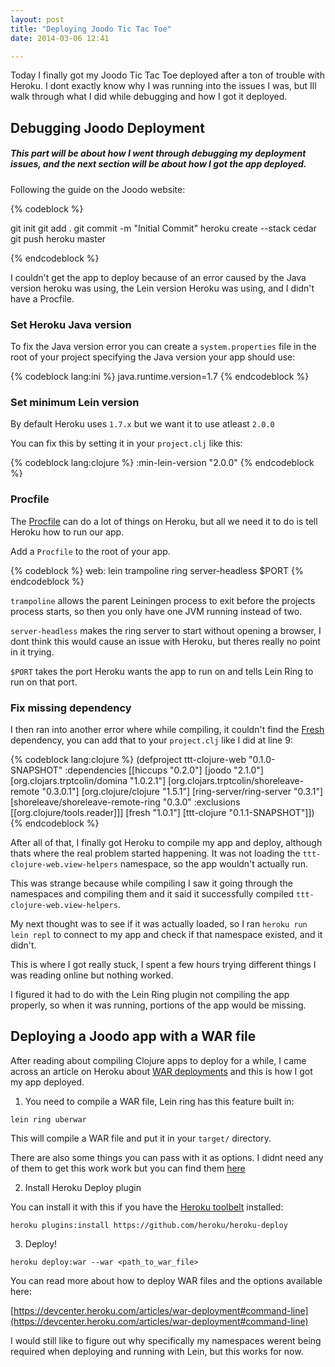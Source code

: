```yaml
---
layout: post
title: "Deploying Joodo Tic Tac Toe"
date: 2014-03-06 12:41

---
```

Today I finally got my Joodo Tic Tac Toe deployed after a ton of trouble with Heroku. I dont exactly know why I was running into the issues I was, but Ill walk through what I did while debugging and how I got it deployed.

## Debugging Joodo Deployment
##### This part will be about how I went through debugging my deployment issues, and the next section will be about how I got the app deployed.

Following the guide on the Joodo website:

{% codeblock %}

git init
git add .
git commit -m "Initial Commit"
heroku create --stack cedar
git push heroku master

{% endcodeblock %}

I couldn't get the app to deploy because of an error caused by the Java version heroku was using, the Lein version Heroku was using, and I didn't have a Procfile.

### Set Heroku Java version

  To fix the Java version error you can create a `system.properties` file in the root of your project specifying the Java version your app should use:

  {% codeblock lang:ini %} java.runtime.version=1.7 {% endcodeblock %}

### Set minimum Lein version

  By default Heroku uses `1.7.x` but we want it to use atleast `2.0.0`

  You can fix this by setting it in your `project.clj` like this:

  {% codeblock lang:clojure %} :min-lein-version "2.0.0" {% endcodeblock %}


### Procfile

  The [Procfile](https://devcenter.heroku.com/articles/procfile) can do a lot of things on Heroku, but all we need it to do is tell Heroku how to run our app.

  Add a `Procfile` to the root of your app.

  {% codeblock %}
  web: lein trampoline ring server-headless $PORT
  {% endcodeblock %}

  `trampoline` allows the parent Leiningen process to exit before the projects process starts, so then you only have one JVM running instead of two.

  `server-headless` makes the ring server to start without opening a browser, I dont think this would cause an issue with Heroku, but theres really no point in it trying.

  `$PORT` takes the port Heroku wants the app to run on and tells Lein Ring to run on that port.

### Fix missing dependency

  I then ran into another error where while compiling, it couldn't find the [Fresh](https://github.com/slagyr/fresh) dependency, you can add that to your `project.clj` like I did at line 9:

{% codeblock lang:clojure %}
(defproject ttt-clojure-web "0.1.0-SNAPSHOT"
  :dependencies [[hiccups "0.2.0"]
                 [joodo "2.1.0"]
                 [org.clojars.trptcolin/domina "1.0.2.1"]
                 [org.clojars.trptcolin/shoreleave-remote "0.3.0.1"]
                 [org.clojure/clojure "1.5.1"]
                 [ring-server/ring-server "0.3.1"]
                 [shoreleave/shoreleave-remote-ring "0.3.0" :exclusions [[org.clojure/tools.reader]]]
                 [fresh "1.0.1"]
                 [ttt-clojure "0.1.1-SNAPSHOT"]])
{% endcodeblock %}

After all of that, I finally got Heroku to compile my app and deploy, although thats where the real problem started happening. It was not loading the `ttt-clojure-web.view-helpers` namespace, so the app wouldn't actually run. 

This was strange because while compiling I saw it going through the namespaces and compiling them and it said it successfully compiled `ttt-clojure-web.view-helpers`. 

My next thought was to see if it was actually loaded, so I ran `heroku run lein repl` to connect to my app and check if that namespace existed, and it didn't.

This is where I got really stuck, I spent a few hours trying different things I was reading online but nothing worked. 

I figured it had to do with the Lein Ring plugin not compiling the app properly, so when it was running, portions of the app would be missing.

## Deploying a Joodo app with a WAR file

After reading about compiling Clojure apps to deploy for a while, I came across an article on Heroku about [WAR deployments](https://devcenter.heroku.com/articles/war-deployment) and this is how I got my app deployed.

1. You need to compile a WAR file, Lein ring has this feature built in:

  `lein ring uberwar`

  This will compile a WAR file and put it in your `target/` directory.

  There are also some things you can pass with it as options. I didnt need any of them to get this work work but you can find them [here](https://github.com/weavejester/lein-ring#compiling)

2. Install Heroku Deploy plugin

  You can install it with this if you have the [Heroku toolbelt](https://toolbelt.heroku.com/) installed:

  `heroku plugins:install https://github.com/heroku/heroku-deploy`

3. Deploy!

  `heroku deploy:war --war <path_to_war_file>`

  You can read more about how to deploy WAR files and the options available here:

  [https://devcenter.heroku.com/articles/war-deployment#command-line](https://devcenter.heroku.com/articles/war-deployment#command-line)

I would still like to figure out why specifically my namespaces werent being required when deploying and running with Lein, but this works for now.
